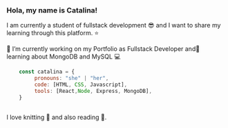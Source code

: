 <!--
**CatalinaFonsecaSilva/CatalinaFonsecaSilva** is a ✨ _special_ ✨ repository because its `README.md` (this file) appears on your GitHub profile.-->

### Hola, my name is Catalina!

I am currently a student of fullstack development 😎 and I want to share my learning through this platform. ⭐


 🔭 I’m currently working on my Portfolio as Fullstack Developer and🌱 learning about MongoDB and MySQL 💻

```js	
	const catalina = {  
	     pronouns: "she" | "her",
	     code: [HTML, CSS, Javascript],
 	     tools: [React,Node, Express, MongoDB],
	}
	
```
	

I love knitting 🧶 and also reading 👀.

